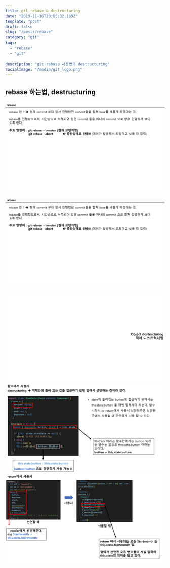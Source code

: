 ```yaml
---
title: git rebase & destructuring
date: "2019-11-16T20:05:32.169Z"
template: "post"
draft: false
slug: "/posts/rebase"
category: "git"
tags:
  - "rebase"
  - "git"

description: "git rebase 사용법과 destructuring"
socialImage: "/media/git_logo.png"
---
```


## rebase 하는법, destructuring

​![](/media/Etc/destructuring/rebase1.PNG)

​![](/media/Etc/destructuring/rebase1.PNG)
​
​![](/media/Etc/destructuring/destructuring1.PNG)
​![](/media/Etc/destructuring/destructuring2.PNG)
​![](/media/Etc/destructuring/destructuring3.PNG)
